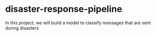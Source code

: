 # disaster-response-pipeline
In this project, we will build a model to classify messages that are sent during disasters
